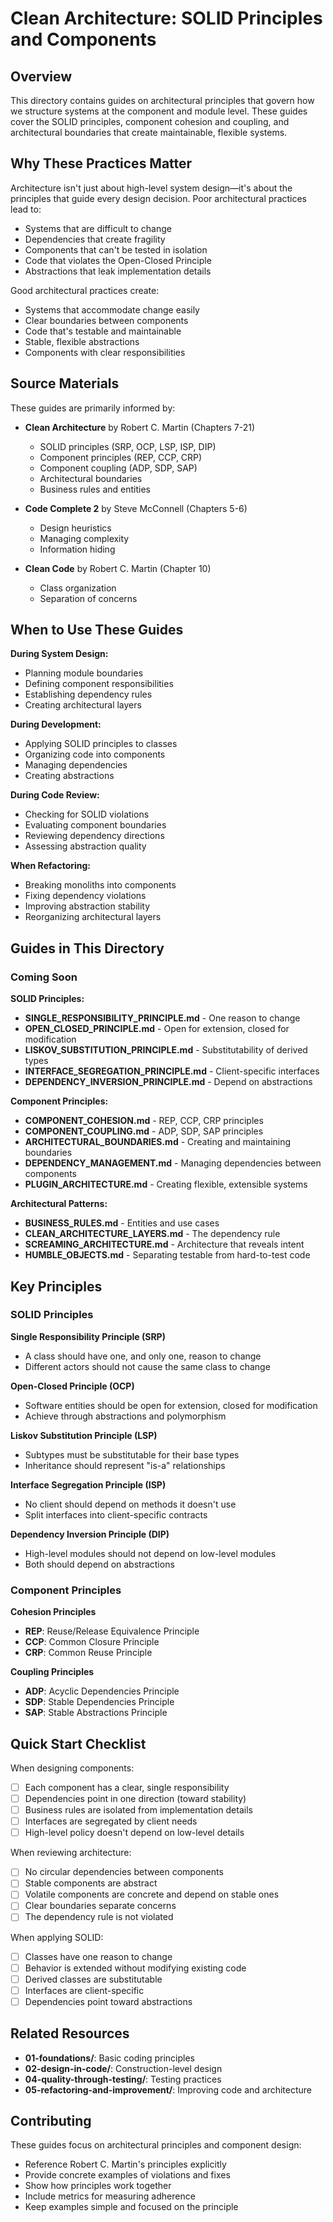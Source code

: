 # Clean Architecture: SOLID Principles and Components

## Overview

This directory contains guides on architectural principles that govern how we structure systems at the component and module level. These guides cover the SOLID principles, component cohesion and coupling, and architectural boundaries that create maintainable, flexible systems.

## Why These Practices Matter

Architecture isn't just about high-level system design—it's about the principles that guide every design decision. Poor architectural practices lead to:
- Systems that are difficult to change
- Dependencies that create fragility
- Components that can't be tested in isolation
- Code that violates the Open-Closed Principle
- Abstractions that leak implementation details

Good architectural practices create:
- Systems that accommodate change easily
- Clear boundaries between components
- Code that's testable and maintainable
- Stable, flexible abstractions
- Components with clear responsibilities

## Source Materials

These guides are primarily informed by:

- **Clean Architecture** by Robert C. Martin (Chapters 7-21)
  - SOLID principles (SRP, OCP, LSP, ISP, DIP)
  - Component principles (REP, CCP, CRP)
  - Component coupling (ADP, SDP, SAP)
  - Architectural boundaries
  - Business rules and entities

- **Code Complete 2** by Steve McConnell (Chapters 5-6)
  - Design heuristics
  - Managing complexity
  - Information hiding

- **Clean Code** by Robert C. Martin (Chapter 10)
  - Class organization
  - Separation of concerns

## When to Use These Guides

**During System Design:**
- Planning module boundaries
- Defining component responsibilities
- Establishing dependency rules
- Creating architectural layers

**During Development:**
- Applying SOLID principles to classes
- Organizing code into components
- Managing dependencies
- Creating abstractions

**During Code Review:**
- Checking for SOLID violations
- Evaluating component boundaries
- Reviewing dependency directions
- Assessing abstraction quality

**When Refactoring:**
- Breaking monoliths into components
- Fixing dependency violations
- Improving abstraction stability
- Reorganizing architectural layers

## Guides in This Directory

### Coming Soon

**SOLID Principles:**
- **SINGLE_RESPONSIBILITY_PRINCIPLE.md** - One reason to change
- **OPEN_CLOSED_PRINCIPLE.md** - Open for extension, closed for modification
- **LISKOV_SUBSTITUTION_PRINCIPLE.md** - Substitutability of derived types
- **INTERFACE_SEGREGATION_PRINCIPLE.md** - Client-specific interfaces
- **DEPENDENCY_INVERSION_PRINCIPLE.md** - Depend on abstractions

**Component Principles:**
- **COMPONENT_COHESION.md** - REP, CCP, CRP principles
- **COMPONENT_COUPLING.md** - ADP, SDP, SAP principles
- **ARCHITECTURAL_BOUNDARIES.md** - Creating and maintaining boundaries
- **DEPENDENCY_MANAGEMENT.md** - Managing dependencies between components
- **PLUGIN_ARCHITECTURE.md** - Creating flexible, extensible systems

**Architectural Patterns:**
- **BUSINESS_RULES.md** - Entities and use cases
- **CLEAN_ARCHITECTURE_LAYERS.md** - The dependency rule
- **SCREAMING_ARCHITECTURE.md** - Architecture that reveals intent
- **HUMBLE_OBJECTS.md** - Separating testable from hard-to-test code

## Key Principles

### SOLID Principles

**Single Responsibility Principle (SRP)**
- A class should have one, and only one, reason to change
- Different actors should not cause the same class to change

**Open-Closed Principle (OCP)**
- Software entities should be open for extension, closed for modification
- Achieve through abstractions and polymorphism

**Liskov Substitution Principle (LSP)**
- Subtypes must be substitutable for their base types
- Inheritance should represent "is-a" relationships

**Interface Segregation Principle (ISP)**
- No client should depend on methods it doesn't use
- Split interfaces into client-specific contracts

**Dependency Inversion Principle (DIP)**
- High-level modules should not depend on low-level modules
- Both should depend on abstractions

### Component Principles

**Cohesion Principles**
- **REP**: Reuse/Release Equivalence Principle
- **CCP**: Common Closure Principle
- **CRP**: Common Reuse Principle

**Coupling Principles**
- **ADP**: Acyclic Dependencies Principle
- **SDP**: Stable Dependencies Principle
- **SAP**: Stable Abstractions Principle

## Quick Start Checklist

When designing components:
- [ ] Each component has a clear, single responsibility
- [ ] Dependencies point in one direction (toward stability)
- [ ] Business rules are isolated from implementation details
- [ ] Interfaces are segregated by client needs
- [ ] High-level policy doesn't depend on low-level details

When reviewing architecture:
- [ ] No circular dependencies between components
- [ ] Stable components are abstract
- [ ] Volatile components are concrete and depend on stable ones
- [ ] Clear boundaries separate concerns
- [ ] The dependency rule is not violated

When applying SOLID:
- [ ] Classes have one reason to change
- [ ] Behavior is extended without modifying existing code
- [ ] Derived classes are substitutable
- [ ] Interfaces are client-specific
- [ ] Dependencies point toward abstractions

## Related Resources

- **01-foundations/**: Basic coding principles
- **02-design-in-code/**: Construction-level design
- **04-quality-through-testing/**: Testing practices
- **05-refactoring-and-improvement/**: Improving code and architecture

## Contributing

These guides focus on architectural principles and component design:
- Reference Robert C. Martin's principles explicitly
- Provide concrete examples of violations and fixes
- Show how principles work together
- Include metrics for measuring adherence
- Keep examples simple and focused on the principle
